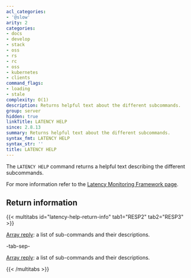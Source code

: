 ```yaml
---
acl_categories:
- '@slow'
arity: 2
categories:
- docs
- develop
- stack
- oss
- rs
- rc
- oss
- kubernetes
- clients
command_flags:
- loading
- stale
complexity: O(1)
description: Returns helpful text about the different subcommands.
group: server
hidden: true
linkTitle: LATENCY HELP
since: 2.8.13
summary: Returns helpful text about the different subcommands.
syntax_fmt: LATENCY HELP
syntax_str: ''
title: LATENCY HELP
---
```

The `LATENCY HELP` command returns a helpful text describing the different
subcommands.

For more information refer to the [Latency Monitoring Framework page][lm].

[lm]: /operate/oss_and_stack/management/optimization/latency-monitor.md

## Return information

{{< multitabs id="latency-help-return-info" 
    tab1="RESP2" 
    tab2="RESP3" >}}

[Array reply](../../develop/reference/protocol-spec#arrays): a list of sub-commands and their descriptions.

-tab-sep-

[Array reply](../../develop/reference/protocol-spec#arrays): a list of sub-commands and their descriptions.

{{< /multitabs >}}
